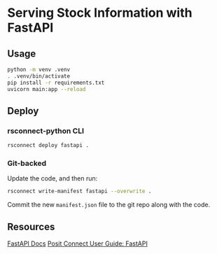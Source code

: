 # Serving Stock Information with FastAPI 

## Usage

```bash
python -m venv .venv
. .venv/bin/activate
pip install -r requirements.txt
uvicorn main:app --reload
```

## Deploy

### rsconnect-python CLI

```bash
rsconnect deploy fastapi .
```

### Git-backed

Update the code, and then run:

```bash
rsconnect write-manifest fastapi --overwrite .
```

Commit the new `manifest.json` file to the git repo along with the code.

## Resources

[FastAPI Docs](https://fastapi.tiangolo.com/)
[Posit Connect User Guide: FastAPI](https://docs.posit.co/connect/user/fastapi/)
